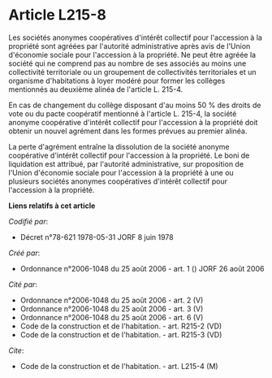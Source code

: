 # Article L215-8

Les sociétés anonymes coopératives d'intérêt collectif pour l'accession à la propriété sont agréées par l'autorité
administrative après avis de l'Union d'économie sociale pour l'accession à la propriété. Ne peut être agréée la société qui
ne comprend pas au nombre de ses associés au moins une collectivité territoriale ou un groupement de collectivités
territoriales et un organisme d'habitations à loyer modéré pour former les collèges mentionnés au deuxième alinéa de
l'article L. 215-4.

En cas de changement du collège disposant d'au moins 50 % des droits de vote ou du pacte coopératif mentionné à l'article L.
215-4, la société anonyme coopérative d'intérêt collectif pour l'accession à la propriété doit obtenir un nouvel agrément
dans les formes prévues au premier alinéa.

La perte d'agrément entraîne la dissolution de la société anonyme coopérative d'intérêt collectif pour l'accession à la
propriété. Le boni de liquidation est attribué, par l'autorité administrative, sur proposition de l'Union d'économie sociale
pour l'accession à la propriété à une ou plusieurs sociétés anonymes coopératives d'intérêt collectif pour l'accession à la
propriété.

**Liens relatifs à cet article**

_Codifié par_:

  - Décret n°78-621 1978-05-31 JORF 8 juin 1978

_Créé par_:

  - Ordonnance n°2006-1048 du 25 août 2006 - art. 1 () JORF 26 août 2006

_Cité par_:

  - Ordonnance n°2006-1048 du 25 août 2006 - art. 2 (V)
  - Ordonnance n°2006-1048 du 25 août 2006 - art. 3 (V)
  - Ordonnance n°2006-1048 du 25 août 2006 - art. 6 (V)
  - Code de la construction et de l'habitation. - art. R215-2 (VD)
  - Code de la construction et de l'habitation. - art. R215-3 (VD)

_Cite_:

  - Code de la construction et de l'habitation. - art. L215-4 (M)
